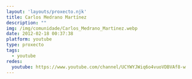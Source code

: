 ```yaml
---
layout: 'layouts/proxecto.njk'
title: Carlos Medrano Martínez
description: ""
img: /img/comunidade/Carlos_Medrano_Martinez.webp
date: 2012-02-18 00:37:38
platform: youtube
type: proxecto
tags:
  - youtube
redes:
  youtube: https://www.youtube.com/channel/UCYWYJWiq6o4vuoVDBVAf8-w
---
```

